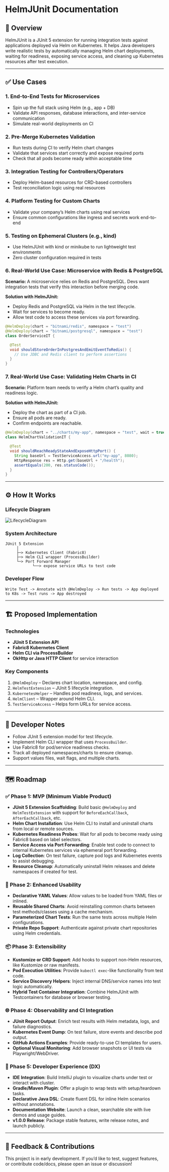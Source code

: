# HelmJUnit Documentation

## 📘 Overview

HelmJUnit is a JUnit 5 extension for running integration tests against applications deployed via Helm on Kubernetes. It helps Java developers write realistic tests by automatically managing Helm chart deployments, waiting for readiness, exposing service access, and cleaning up Kubernetes resources after test execution.

---

## ✅ Use Cases

### 1. **End-to-End Tests for Microservices**

* Spin up the full stack using Helm (e.g., app + DB)
* Validate API responses, database interactions, and inter-service communication
* Simulate real-world deployments on CI

### 2. **Pre-Merge Kubernetes Validation**

* Run tests during CI to verify Helm chart changes
* Validate that services start correctly and expose required ports
* Check that all pods become ready within acceptable time

### 3. **Integration Testing for Controllers/Operators**

* Deploy Helm-based resources for CRD-based controllers
* Test reconciliation logic using real resources

### 4. **Platform Testing for Custom Charts**

* Validate your company’s Helm charts using real services
* Ensure common configurations like ingress and secrets work end-to-end

### 5. **Testing on Ephemeral Clusters (e.g., kind)**

* Use HelmJUnit with kind or minikube to run lightweight test environments
* Zero cluster configuration required in tests

### 6. **Real-World Use Case: Microservice with Redis & PostgreSQL**

**Scenario:** A microservice relies on Redis and PostgreSQL. Devs want integration tests that verify this interaction before merging code.

**Solution with HelmJUnit:**

* Deploy Redis and PostgreSQL via Helm in the test lifecycle.
* Wait for services to become ready.
* Allow test code to access these services via port forwarding.

```java
@HelmDeploy(chart = "bitnami/redis", namespace = "test")
@HelmDeploy(chart = "bitnami/postgresql", namespace = "test")
class OrderServiceIT {

  @Test
  void shouldStoreOrderInPostgresAndEmitEventToRedis() {
    // Use JDBC and Redis client to perform assertions
  }
}
```

### 7. **Real-World Use Case: Validating Helm Charts in CI**

**Scenario:** Platform team needs to verify a Helm chart’s quality and readiness logic.

**Solution with HelmJUnit:**

* Deploy the chart as part of a CI job.
* Ensure all pods are ready.
* Confirm endpoints are reachable.

```java
@HelmDeploy(chart = "../charts/my-app", namespace = "test", wait = true)
class HelmChartValidationIT {

  @Test
  void shouldReachReadyStateAndExposeHttpPort() {
    String baseUrl = TestServiceAccess.url("my-app", 8080);
    HttpResponse res = Http.get(baseUrl + "/health");
    assertEquals(200, res.statusCode());
  }
}
```

---

## ⚙️ How It Works

### Lifecycle Diagram

![LifecycleDiagram](image-1.png)


### System Architecture

```
JUnit 5 Extension
     │
     ├─> Kubernetes Client (Fabric8)
     ├─> Helm CLI wrapper (ProcessBuilder)
     └─> Port Forward Manager
            └──> expose service URLs to test code
```

### Developer Flow

```
Write Test -> Annotate with @HelmDeploy -> Run tests -> App deployed to K8s -> Test runs -> App destroyed
```

---

## 🏗️ Proposed Implementation

### Technologies

* **JUnit 5 Extension API**
* **Fabric8 Kubernetes Client**
* **Helm CLI via ProcessBuilder**
* **OkHttp or Java HTTP Client** for service interaction

### Key Components

1. `@HelmDeploy` – Declares chart location, namespace, and config.
2. `HelmTestExtension` – JUnit 5 lifecycle integration.
3. `KubernetesHelper` – Handles pod readiness, logs, and services.
4. `HelmClient` – Wrapper around Helm CLI.
5. `TestServiceAccess` – Helps form URLs for service access.

---

## 📓 Developer Notes

* Follow JUnit 5 extension model for test lifecycle.
* Implement Helm CLI wrapper that uses `ProcessBuilder`.
* Use Fabric8 for pod/service readiness checks.
* Track all deployed namespaces/charts to ensure cleanup.
* Support values files, wait flags, and multiple charts.

---

## 🗺️ Roadmap

### ✅ Phase 1: MVP (Minimum Viable Product)

* **JUnit 5 Extension Scaffolding**: Build basic `@HelmDeploy` and `HelmTestExtension` with support for `BeforeEachCallback`, `AfterEachCallback`, etc.
* **Helm Chart Installation**: Use Helm CLI to install and uninstall charts from local or remote sources.
* **Kubernetes Readiness Probes**: Wait for all pods to become ready using Fabric8 based on label selectors.
* **Service Access via Port Forwarding**: Enable test code to connect to internal Kubernetes services via ephemeral port forwarding.
* **Log Collection**: On test failure, capture pod logs and Kubernetes events to assist debugging.
* **Resource Cleanup**: Automatically uninstall Helm releases and delete namespaces if created for test.

### 🔄 Phase 2: Enhanced Usability

* **Declarative YAML Values**: Allow values to be loaded from YAML files or inlined.
* **Reusable Shared Charts**: Avoid reinstalling common charts between test methods/classes using a cache mechanism.
* **Parameterized Chart Tests**: Run the same tests across multiple Helm configurations.
* **Private Repo Support**: Authenticate against private chart repositories using Helm credentials.

### 📦 Phase 3: Extensibility

* **Kustomize or CRD Support**: Add hooks to support non-Helm resources, like Kustomize or raw manifests.
* **Pod Execution Utilities**: Provide `kubectl exec`-like functionality from test code.
* **Service Discovery Helpers**: Inject internal DNS/service names into test logic automatically.
* **Hybrid Test Container Integration**: Combine HelmJUnit with Testcontainers for database or browser testing.

### 🌐 Phase 4: Observability and CI Integration

* **JUnit Report Output**: Enrich test results with Helm metadata, logs, and failure diagnostics.
* **Kubernetes Event Dump**: On test failure, store events and describe pod output.
* **GitHub Actions Examples**: Provide ready-to-use CI templates for users.
* **Optional Visual Monitoring**: Add browser snapshots or UI tests via Playwright/WebDriver.

### 🚀 Phase 5: Developer Experience (DX)

* **IDE Integration**: Build IntelliJ plugin to visualize charts under test or interact with cluster.
* **Gradle/Maven Plugin**: Offer a plugin to wrap tests with setup/teardown tasks.
* **Declarative Java DSL**: Create fluent DSL for inline Helm scenarios without annotations.
* **Documentation Website**: Launch a clean, searchable site with live demos and usage guides.
* **v1.0.0 Release**: Package stable features, write release notes, and launch publicly.
---

## 📣 Feedback & Contributions

This project is in early development. If you’d like to test, suggest features, or contribute code/docs, please open an issue or discussion!
